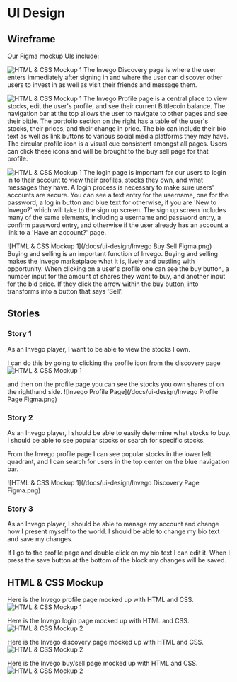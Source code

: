 # UI Design

## Wireframe

Our Figma mockup UIs include:

![HTML & CSS Mockup 1](/docs/ui-design/Invego-Discovery-Page-Figma.png)
The Invego Discovery page is where the user enters immediately after signing in and where the user can discover other users to invest in as well as visit their friends and message them.

![HTML & CSS Mockup 1](/docs/ui-design/Invego-Profile-Page-Figma.png)
The Invego Profile page is a central place to view stocks, edit the user's profile, and see their current Bittlecoin balance. The navigation bar at the top allows the user to navigate to other pages and see their bittle. The portfolio section on the right has a table of the user's stocks, their prices, and their change in price. The bio can include their bio text as well as link buttons to various social media platforms they may have. The circular profile icon is a visual cue consistent amongst all pages. Users can click these icons and will be brought to the buy sell page for that profile. 

![HTML & CSS Mockup 1](/docs/ui-design/Invego-Login-Figma.png)
The login page is important for our users to login in to their account to view their profiles, stocks they own, and what messages they have. 
A login process is necessary to make sure users' accounts are secure.
You can see a text entry for the username, one for the password, a log in button and blue text for otherwise, if you are 'New to Invego?' which will take to the sign up screen. The sign up screen includes many of the same elements, including a username and password entry, a confirm password entry, and otherwise if the user already has an account a link to a 'Have an account?' page. 

![HTML & CSS Mockup 1](/docs/ui-design/Invego Buy Sell Figma.png)
Buying and selling is an important function of Invego. Buying and selling makes the Invego marketplace what it is, lively and bustling with opportunity. 
When clicking on a user's profile one can see the buy button, a number input for the amount of shares they want to buy, and another input for the bid price. If they click the arrow within the buy button, into transforms into a button that says 'Sell'. 

## Stories

### Story 1

As an Invego player, I want to be able to view the stocks I own.

I can do this by going to clicking the profile icon from the discovery page
![HTML & CSS Mockup 1](/docs/ui-design/Invego-Discovery-Page-Figma.png)

and then on the profile page you can see the stocks you own shares of on the righthand side. 
![Invego Profile Page](/docs/ui-design/Invego Profile Page Figma.png)


### Story 2

As an Invego player, I should be able to easily determine what stocks to buy. I should be able to see popular stocks or search for specific stocks.

From the Invego profile page I can see popular stocks in the lower left quadrant, and I can search for users in the top center on the blue navigation bar. 

![HTML & CSS Mockup 1](/docs/ui-design/Invego Discovery Page Figma.png)

### Story 3

As an Invego player, I should be able to manage my account and change how I present myself to the world. I should be able to change my bio text and save my changes. 

If I go to the profile page and double click on my bio text I can edit it. When I press the save button at the bottom of the block my changes will be saved.

## HTML & CSS Mockup

Here is the Invego profile page mocked up with HTML and CSS. 
![HTML & CSS Mockup 1](/docs/ui-design/profilePage-html-css.png)

Here is the Invego login page mocked up with HTML and CSS. 
![HTML & CSS Mockup 2](/docs/ui-design/login-html-css.png)

Here is the Invego discovery page mocked up with HTML and CSS. 
![HTML & CSS Mockup 2](/docs/ui-design/discoveryPage-html-css.png)

Here is the Invego buy/sell page mocked up with HTML and CSS. 
![HTML & CSS Mockup 2](/docs/ui-design/buysell-html-css.png)


